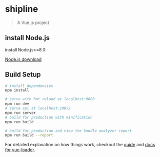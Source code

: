 # shipline

> A Vue.js project

## install Node.js

install Node.js>=8.0

[Node.js download](https://nodejs.org/)
## Build Setup

``` bash
# install dependencies
npm install

# serve with hot reload at localhost:8080
npm run dev
# serve api at localhost:10072
npm run server
# build for production with minification
npm run build

# build for production and view the bundle analyzer report
npm run build --report
```

For detailed explanation on how things work, checkout the [guide](http://vuejs-templates.github.io/webpack/) and [docs for vue-loader](http://vuejs.github.io/vue-loader).
